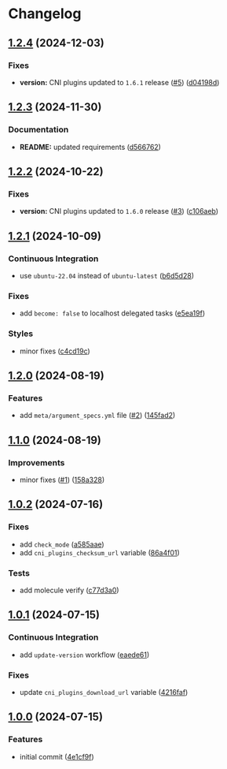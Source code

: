 # Changelog

## [1.2.4](https://github.com/antmelekhin/ansible-role-cni-plugins/compare/v1.2.3...v1.2.4) (2024-12-03)


### Fixes

* **version:** CNI plugins updated to `1.6.1` release ([#5](https://github.com/antmelekhin/ansible-role-cni-plugins/issues/5)) ([d04198d](https://github.com/antmelekhin/ansible-role-cni-plugins/commit/d04198d1419c9cee0587ef054a06591a6c988ceb))

## [1.2.3](https://github.com/antmelekhin/ansible-role-cni-plugins/compare/v1.2.2...v1.2.3) (2024-11-30)


### Documentation

* **README:** updated requirements ([d566762](https://github.com/antmelekhin/ansible-role-cni-plugins/commit/d5667629f5f4201bc2fd819874c203c33e2b18f2))

## [1.2.2](https://github.com/antmelekhin/ansible-role-cni-plugins/compare/v1.2.1...v1.2.2) (2024-10-22)


### Fixes

* **version:** CNI plugins updated to `1.6.0` release ([#3](https://github.com/antmelekhin/ansible-role-cni-plugins/issues/3)) ([c106aeb](https://github.com/antmelekhin/ansible-role-cni-plugins/commit/c106aeb345ad92bbb5919974958294cd25d1f3dd))

## [1.2.1](https://github.com/antmelekhin/ansible-role-cni-plugins/compare/v1.2.0...v1.2.1) (2024-10-09)


### Continuous Integration

* use `ubuntu-22.04` instead of `ubuntu-latest` ([b6d5d28](https://github.com/antmelekhin/ansible-role-cni-plugins/commit/b6d5d28090930694b1380e98e910cfd827a9226d))


### Fixes

* add `become: false` to localhost delegated tasks ([e5ea19f](https://github.com/antmelekhin/ansible-role-cni-plugins/commit/e5ea19fac9b0fd7ca1b02127b2a240f257b87bfa))


### Styles

* minor fixes ([c4cd19c](https://github.com/antmelekhin/ansible-role-cni-plugins/commit/c4cd19c65444ea7f35cac53b6af423e0fe4b7b90))

## [1.2.0](https://github.com/antmelekhin/ansible-role-cni-plugins/compare/v1.1.0...v1.2.0) (2024-08-19)


### Features

* add `meta/argument_specs.yml` file ([#2](https://github.com/antmelekhin/ansible-role-cni-plugins/issues/2)) ([145fad2](https://github.com/antmelekhin/ansible-role-cni-plugins/commit/145fad2e31320a6c4b30c4eeae17683a88d9470a))

## [1.1.0](https://github.com/antmelekhin/ansible-role-cni-plugins/compare/v1.0.2...v1.1.0) (2024-08-19)


### Improvements

* minor fixes ([#1](https://github.com/antmelekhin/ansible-role-cni-plugins/issues/1)) ([158a328](https://github.com/antmelekhin/ansible-role-cni-plugins/commit/158a32863a795d662056a3a6db1dedce60e34e76))

## [1.0.2](https://github.com/antmelekhin/ansible-role-cni-plugins/compare/v1.0.1...v1.0.2) (2024-07-16)


### Fixes

* add `check_mode` ([a585aae](https://github.com/antmelekhin/ansible-role-cni-plugins/commit/a585aae2af4bbbf2c4cbba96173dba1ca5741618))
* add `cni_plugins_checksum_url` variable ([86a4f01](https://github.com/antmelekhin/ansible-role-cni-plugins/commit/86a4f012e49dcf59e06f65e58eb67b648a23a084))


### Tests

* add molecule verify ([c77d3a0](https://github.com/antmelekhin/ansible-role-cni-plugins/commit/c77d3a0fca734af1e0aa7fd2b0157fae496878e6))

## [1.0.1](https://github.com/antmelekhin/ansible-role-cni-plugins/compare/v1.0.0...v1.0.1) (2024-07-15)


### Continuous Integration

* add `update-version` workflow ([eaede61](https://github.com/antmelekhin/ansible-role-cni-plugins/commit/eaede612d81430971a9fac4de657cfb5bc06a66e))


### Fixes

* update `cni_plugins_download_url` variable ([4216faf](https://github.com/antmelekhin/ansible-role-cni-plugins/commit/4216faf971468790f8012af00c4e945f296e3491))

## [1.0.0](https://github.com/antmelekhin/ansible-role-cni-plugins/compare/...v1.0.0) (2024-07-15)


### Features

* initial commit ([4e1cf9f](https://github.com/antmelekhin/ansible-role-cni-plugins/commit/4e1cf9ffacebc84c646ac56aa1695f3af7fd54a1))
